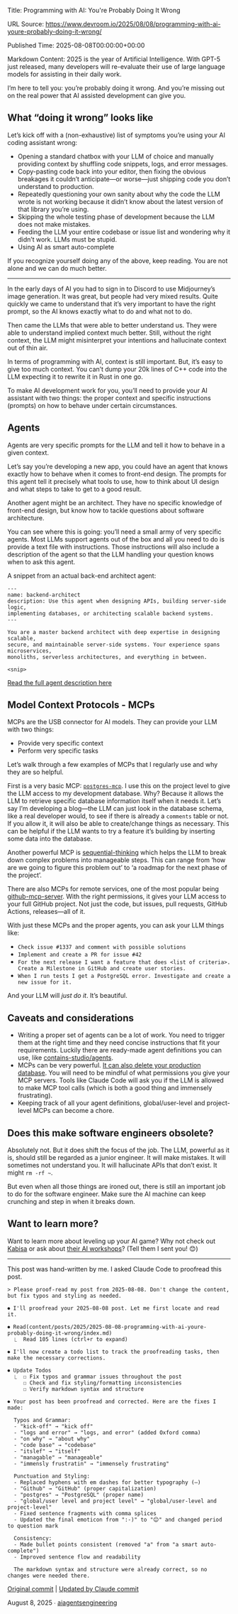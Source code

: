 Title: Programming with AI: You're Probably Doing It Wrong

URL Source: https://www.devroom.io/2025/08/08/programming-with-ai-youre-probably-doing-it-wrong/

Published Time: 2025-08-08T00:00:00+00:00

Markdown Content:
2025 is the year of Artificial Intelligence. With GPT-5 just released, many developers will re-evaluate their use of large language models for assisting in their daily work.

I’m here to tell you: you’re probably doing it wrong. And you’re missing out on the real power that AI assisted development can give you.

What “doing it wrong” looks like
--------------------------------

Let’s kick off with a (non-exhaustive) list of symptoms you’re using your AI coding assistant wrong:

*   Opening a standard chatbox with your LLM of choice and manually providing context by shuffling code snippets, logs, and error messages.
*   Copy-pasting code back into your editor, then fixing the obvious breakages it couldn’t anticipate—or worse—just shipping code you don’t understand to production.
*   Repeatedly questioning your own sanity about why the code the LLM wrote is not working because it didn’t know about the latest version of that library you’re using.
*   Skipping the whole testing phase of development because the LLM does not make mistakes.
*   Feeding the LLM your entire codebase or issue list and wondering why it didn’t work. LLMs must be stupid.
*   Using AI as smart auto-complete

If you recognize yourself doing any of the above, keep reading. You are not alone and we can do much better.

* * *

In the early days of AI you had to sign in to Discord to use Midjourney’s image generation. It was great, but people had very mixed results. Quite quickly we came to understand that it’s very important to have the right prompt, so the AI knows exactly what to do and what not to do.

Then came the LLMs that were able to better understand us. They were able to understand implied context much better. Still, without the right context, the LLM might misinterpret your intentions and hallucinate context out of thin air.

In terms of programming with AI, context is still important. But, it’s easy to give too much context. You can’t dump your 20k lines of C++ code into the LLM expecting it to rewrite it in Rust in one go.

To make AI development work for you, you’ll need to provide your AI assistant with two things: the proper context and specific instructions (prompts) on how to behave under certain circumstances.

Agents
------

Agents are very specific prompts for the LLM and tell it how to behave in a given context.

Let’s say you’re developing a new app, you could have an agent that knows exactly how to behave when it comes to front-end design. The prompts for this agent tell it precisely what tools to use, how to think about UI design and what steps to take to get to a good result.

Another agent might be an architect. They have no specific knowledge of front-end design, but know how to tackle questions about software architecture.

You can see where this is going: you’ll need a small army of very specific agents. Most LLMs support agents out of the box and all you need to do is provide a text file with instructions. Those instructions will also include a description of the agent so that the LLM handling your question knows when to ask this agent.

A snippet from an actual back-end architect agent:

```
---
name: backend-architect
description: Use this agent when designing APIs, building server-side logic,
implementing databases, or architecting scalable backend systems.
---

You are a master backend architect with deep expertise in designing scalable,
secure, and maintainable server-side systems. Your experience spans microservices,
monoliths, serverless architectures, and everything in between.

<snip>
```

[Read the full agent description here](https://github.com/contains-studio/agents/blob/main/engineering/backend-architect.md?plain=1)

Model Context Protocols - MCPs
------------------------------

MCPs are the USB connector for AI models. They can provide your LLM with two things:

*   Provide very specific context
*   Perform very specific tasks

Let’s walk through a few examples of MCPs that I regularly use and why they are so helpful.

First is a very basic MCP: [`postgres-mcp`](https://github.com/crystaldba/postgres-mcp). I use this on the project level to give the LLM access to my development database. Why? Because it allows the LLM to retrieve specific database information itself when it needs it. Let’s say I’m developing a blog—the LLM can just look in the database schema, like a real developer would, to see if there is already a `comments` table or not. If you allow it, it will also be able to create/change things as necessary. This can be helpful if the LLM wants to try a feature it’s building by inserting some data into the database.

Another powerful MCP is [sequential-thinking](https://github.com/modelcontextprotocol/servers/tree/main/src/sequentialthinking) which helps the LLM to break down complex problems into manageable steps. This can range from ‘how are we going to figure this problem out’ to ‘a roadmap for the next phase of the project’.

There are also MCPs for remote services, one of the most popular being [github-mcp-server](https://github.com/github/github-mcp-server). With the right permissions, it gives your LLM access to your full GitHub project. Not just the code, but issues, pull requests, GitHub Actions, releases—all of it.

With just these MCPs and the proper agents, you can ask your LLM things like:

*   `Check issue #1337 and comment with possible solutions`
*   `Implement and create a PR for issue #42`
*   `For the next release I want a feature that does <list of criteria>. Create a Milestone in GitHub and create user stories.`
*   `When I run tests I get a PostgreSQL error. Investigate and create a new issue for it.`

And your LLM will _just do it_. It’s beautiful.

Caveats and considerations
--------------------------

*   Writing a proper set of agents can be a lot of work. You need to trigger them at the right time and they need concise instructions that fit your requirements. Luckily there are ready-made agent definitions you can use, like [contains-studio/agents](https://github.com/contains-studio/agents).
*   MCPs can be very powerful. [It can also delete your production database](https://news.ycombinator.com/item?id=44625119). You will need to be mindful of what permissions you give your MCP servers. Tools like Claude Code will ask you if the LLM is allowed to make MCP tool calls (which is both a good thing and immensely frustrating).
*   Keeping track of all your agent definitions, global/user-level and project-level MCPs can become a chore.

Does this make software engineers obsolete?
-------------------------------------------

Absolutely not. But it does shift the focus of the job. The LLM, powerful as it is, should still be regarded as a junior engineer. It will make mistakes. It will sometimes not understand you. It will hallucinate APIs that don’t exist. It might `rm -rf ~`.

But even when all those things are ironed out, there is still an important job to do for the software engineer. Make sure the AI machine can keep crunching and step in when it breaks down.

Want to learn more?
-------------------

Want to learn more about leveling up your AI game? Why not check out [Kabisa](https://www.kabisa.nl/) or ask about [their AI workshops](https://kabisa.nl/plan-workshop-ai/)? (Tell them I sent you! 😊)

* * *

This post was hand-written by me. I asked Claude Code to proofread this post.

```
> Please proof-read my post from 2025-08-08. Don't change the content, but fix typos and styling as needed.

⏺ I'll proofread your 2025-08-08 post. Let me first locate and read it.

⏺ Read(content/posts/2025/2025-08-08-programming-with-ai-youre-probably-doing-it-wrong/index.md)
  ⎿  Read 105 lines (ctrl+r to expand)

⏺ I'll now create a todo list to track the proofreading tasks, then make the necessary corrections.

⏺ Update Todos
  ⎿  ☐ Fix typos and grammar issues throughout the post
     ☐ Check and fix styling/formatting inconsistencies
     ☐ Verify markdown syntax and structure

⏺ Your post has been proofread and corrected. Here are the fixes I made:

  Typos and Grammar:
  - "kick-off" → "kick off"
  - "logs and error" → "logs, and error" (added Oxford comma)
  - "on why" → "about why"
  - "code base" → "codebase"
  - "itslef" → "itself"
  - "managable" → "manageable"
  - "immensly frustratin" → "immensely frustrating"

  Punctuation and Styling:
  - Replaced hyphens with em dashes for better typography (—)
  - "Github" → "GitHub" (proper capitalization)
  - "postgres" → "PostgreSQL" (proper name)
  - "global/user level and project level" → "global/user-level and project-level"
  - Fixed sentence fragments with comma splices
  - Updated the final emoticon from ":-)" to "😊" and changed period to question mark

  Consistency:
  - Made bullet points consistent (removed "a" from "a smart auto-complete")
  - Improved sentence flow and readability

  The markdown syntax and structure were already correct, so no changes were needed there.
```

[Original commit](https://gitlab.devroom.io/ariejan/devroom.io/-/commit/b629eecbbfd6b0f8f91350181d9fb88729cd95bc) | [Updated by Claude commit](https://gitlab.devroom.io/ariejan/devroom.io/-/commit/8f3d989a53fc39a628545fdab817e87ad440f166)

August 8, 2025 ∙ [ai](https://www.devroom.io/tags/ai/)[agents](https://www.devroom.io/tags/agents/)[engineering](https://www.devroom.io/tags/engineering/)